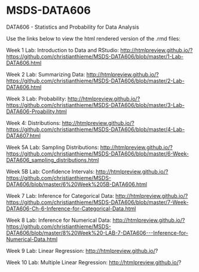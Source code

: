 # MSDS-DATA606
DATA606 - Statistics and Probability for Data Analysis

Use the links below to view the html rendered version of the .rmd files:

Week 1 Lab: Introduction to Data and RStudio: http://htmlpreview.github.io/?https://github.com/christianthieme/MSDS-DATA606/blob/master/1-Lab-DATA606.html

Week 2 Lab: Summarizing Data: http://htmlpreview.github.io/?https://github.com/christianthieme/MSDS-DATA606/blob/master/2-Lab-DATA606.html

Week 3 Lab: Probability: http://htmlpreview.github.io/?https://github.com/christianthieme/MSDS-DATA606/blob/master/3-Lab-DATA606-Proability.html

Week 4: Distributions: http://htmlpreview.github.io/?https://github.com/christianthieme/MSDS-DATA606/blob/master/4-Lab-DATA607.html

Week 5A Lab: Sampling Distributions: http://htmlpreview.github.io/?https://github.com/christianthieme/MSDS-DATA606/blob/master/6-Week-DATA606_sampling_distributions.html

Week 5B Lab: Confidence Intervals: http://htmlpreview.github.io/?https://github.com/christianthieme/MSDS-DATA606/blob/master/6%20Week%205B-DATA606.html

Week 7 Lab: Inference for Categorical Data: http://htmlpreview.github.io/?https://github.com/christianthieme/MSDS-DATA606/blob/master/7-Week-DATA606-Ch-6-Inference-for-Categorical-Data.html

Week 8 Lab: Inference for Numerical Data: http://htmlpreview.github.io/?https://github.com/christianthieme/MSDS-DATA606/blob/master/8%20Week%20-LAB-7-DATA606---Inference-for-Numerical-Data.html

Week 9 Lab: Linear Regression: http://htmlpreview.github.io/?

Week 10 Lab: Multiple Linear Regression: http://htmlpreview.github.io/?

